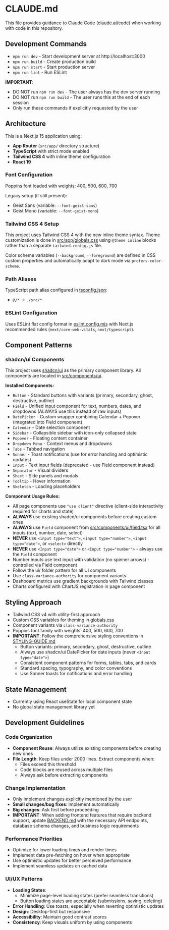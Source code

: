 # CLAUDE.md

This file provides guidance to Claude Code (claude.ai/code) when working with code in this repository.

## Development Commands

- `npm run dev` - Start development server at http://localhost:3000
- `npm run build` - Create production build
- `npm run start` - Start production server
- `npm run lint` - Run ESLint

**IMPORTANT**:
- DO NOT run `npm run dev` - The user always has the dev server running
- DO NOT run `npm run build` - The user runs this at the end of each session
- Only run these commands if explicitly requested by the user

## Architecture

This is a Next.js 15 application using:
- **App Router** (`src/app/` directory structure)
- **TypeScript** with strict mode enabled
- **Tailwind CSS 4** with inline theme configuration
- **React 19**

### Font Configuration

Poppins font loaded with weights: 400, 500, 600, 700

Legacy setup (if still present):
- Geist Sans (variable: `--font-geist-sans`)
- Geist Mono (variable: `--font-geist-mono`)

### Tailwind CSS 4 Setup

This project uses Tailwind CSS 4 with the new inline theme syntax. Theme customization is done in [src/app/globals.css](src/app/globals.css) using `@theme inline` blocks rather than a separate `tailwind.config.js` file.

Color scheme variables (`--background`, `--foreground`) are defined in CSS custom properties and automatically adapt to dark mode via `prefers-color-scheme`.

### Path Aliases

TypeScript path alias configured in [tsconfig.json](tsconfig.json):
- `@/*` → `./src/*`

### ESLint Configuration

Uses ESLint flat config format in [eslint.config.mjs](eslint.config.mjs) with Next.js recommended rules (`next/core-web-vitals`, `next/typescript`).

## Component Patterns

### shadcn/ui Components

This project uses [shadcn/ui](https://ui.shadcn.com) as the primary component library. All components are located in [src/components/ui](src/components/ui).

**Installed Components:**
- `Button` - Standard buttons with variants (primary, secondary, ghost, destructive, outline)
- `Field` - Unified input component for text, numbers, dates, and dropdowns (ALWAYS use this instead of raw inputs)
- `DatePicker` - Custom wrapper combining Calendar + Popover (integrated into Field component)
- `Calendar` - Date selection component
- `Sidebar` - Collapsible sidebar with icon-only collapsed state
- `Popover` - Floating content container
- `Dropdown Menu` - Context menus and dropdowns
- `Tabs` - Tabbed navigation
- `Sonner` - Toast notifications (use for error handling and optimistic updates)
- `Input` - Text input fields (deprecated - use Field component instead)
- `Separator` - Visual dividers
- `Sheet` - Side panels and modals
- `Tooltip` - Hover information
- `Skeleton` - Loading placeholders

**Component Usage Rules:**
- All page components use `"use client"` directive (client-side interactivity required for charts and state)
- **ALWAYS** use existing shadcn/ui components before creating custom ones
- **ALWAYS** use `Field` component from [src/components/ui/field.tsx](src/components/ui/field.tsx) for all inputs (text, number, date, select)
- **NEVER** use `<input type="text">`, `<input type="number">`, `<input type="date">`, or `<select>` directly
- **NEVER** use `<Input type="date">` or `<Input type="number">` - always use the `Field` component
- Number inputs use text input with validation (no spinner arrows) - controlled via Field component
- Follow the ui/ folder pattern for all UI components
- Use `class-variance-authority` for component variants
- Dashboard metrics use gradient backgrounds with Tailwind classes
- Charts configured with ChartJS registration in page component

## Styling Approach

- Tailwind CSS v4 with utility-first approach
- Custom CSS variables for theming in [globals.css](src/app/globals.css)
- Component variants via `class-variance-authority`
- Poppins font family with weights: 400, 500, 600, 700
- **IMPORTANT**: Follow the comprehensive styling conventions in [STYLING-GUIDE.md](STYLING-GUIDE.md)
  - Button variants: primary, secondary, ghost, destructive, outline
  - Always use shadcn/ui DatePicker for date inputs (never `<Input type="date">`)
  - Consistent component patterns for forms, tables, tabs, and cards
  - Standard spacing, typography, and color conventions
  - Use Sonner toasts for notifications and error handling

## State Management

- Currently using React useState for local component state
- No global state management library yet

## Development Guidelines

### Code Organization

- **Component Reuse**: Always utilize existing components before creating new ones
- **File Length**: Keep files under 2000 lines. Extract components when:
  - Files exceed this threshold
  - Code blocks are reused across multiple files
  - Always ask before extracting components

### Change Implementation

- Only implement changes explicitly mentioned by the user
- **Small changes/bug fixes**: Implement automatically
- **Big changes**: Ask first before proceeding
- **IMPORTANT**: When adding frontend features that require backend support, update [BACKEND.md](BACKEND.md) with the necessary API endpoints, database schema changes, and business logic requirements

### Performance Priorities

- Optimize for lower loading times and render times
- Implement data pre-fetching on hover when appropriate
- Use optimistic updates for better perceived performance
- Implement seamless updates on cached data

### UI/UX Patterns

- **Loading States**:
  - Minimize page-level loading states (prefer seamless transitions)
  - Button loading states are acceptable (submissions, saving, deleting)
- **Error Handling**: Use toasts, especially when reverting optimistic updates
- **Design**: Desktop-first but responsive
- **Accessibility**: Maintain good contrast scores
- **Consistency**: Keep visuals uniform by using components
